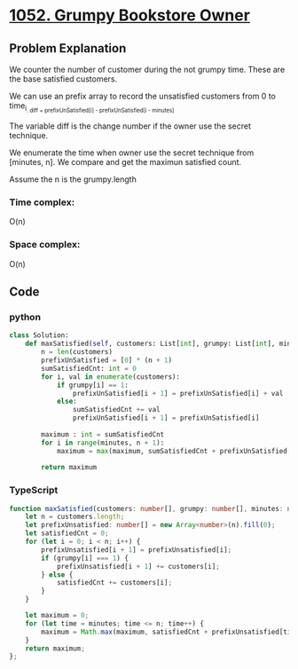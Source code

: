 # [1052. Grumpy Bookstore Owner](https://leetcode.cn/problems/grumpy-bookstore-owner/description/?envType=daily-question&envId=2024-04-23)



## Problem Explanation
We counter the number of customer during the not grumpy time. These are the base satisfied customers.

We can use an prefix array to record the unsatisfied customers from 0 to time<sub>i<sub>.
diff = prefixUnSatisfied[i] - prefixUnSatisfied[i - minutes]

The variable diff is the change number if the owner use the secret technique.

We enumerate the time when owner use the secret technique from [minutes, n]. We compare and get the maximun satisfied count. 


Assume the n is the grumpy.length
### Time complex:
O(n)

### Space complex:
O(n)

## Code

### python
```python
class Solution:
    def maxSatisfied(self, customers: List[int], grumpy: List[int], minutes: int) -> int:
        n = len(customers)
        prefixUnSatisfied = [0] * (n + 1)
        sumSatisfiedCnt: int = 0
        for i, val in enumerate(customers):
            if grumpy[i] == 1:
                prefixUnSatisfied[i + 1] = prefixUnSatisfied[i] + val
            else:
                sumSatisfiedCnt += val
                prefixUnSatisfied[i + 1] = prefixUnSatisfied[i]
        
        maximum : int = sumSatisfiedCnt
        for i in range(minutes, n + 1):
            maximum = max(maximum, sumSatisfiedCnt + prefixUnSatisfied[i] - prefixUnSatisfied[i - minutes])
        
        return maximum
```

### TypeScript
```TypeScript
function maxSatisfied(customers: number[], grumpy: number[], minutes: number): number {
    let n = customers.length;
    let prefixUnsatisfied: number[] = new Array<number>(n).fill(0);
    let satisfiedCnt = 0;
    for (let i = 0; i < n; i++) {
        prefixUnsatisfied[i + 1] = prefixUnsatisfied[i];
        if (grumpy[i] === 1) {
            prefixUnsatisfied[i + 1] += customers[i];
        } else {
            satisfiedCnt += customers[i];
        }
    }

    let maximum = 0;
    for (let time = minutes; time <= n; time++) {
        maximum = Math.max(maximum, satisfiedCnt + prefixUnsatisfied[time] - prefixUnsatisfied[time - minutes]);
    }
    return maximum;
};

```
